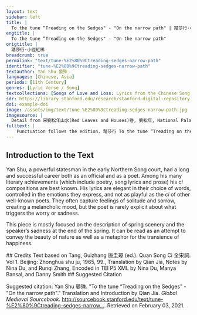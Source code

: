 ```yaml
---
layout: text
sidebar: left
title: |
  To the tune “Treading on the Sedges" - "On the narrow path" | 踏莎行·小徑紅稀
engtitle: |
  To the tune “Treading on the Sedges" - "On the narrow path"
origtitle: |
  踏莎行·小徑紅稀
breadcrumb: true
permalink: "text/tune-%E2%80%9Ctreading-sedges-narrow-path"
identifier: "tune-%E2%80%9Ctreading-sedges-narrow-path"
textauthor: Yan Shu 晏殊
languages: [Chinese, Asia]
periods: [11th Century]
genres: [Lyric Verse / Song]
textcollections: [Songs of Love and Loss: Lyrics from the Chinese Song Dynasty, Love Songs of the Medieval World: Lyrics from Europe and Asia]
sdr: https://library.stanford.edu/research/stanford-digital-repository 
doi: example-doi 
image: /assets/img/text/tune-%E2%80%9Ctreading-sedges-narrow-path.jpg
imagesource: |
  Detail from 宋劉松年山水(Red Leaves and Houses)卷, 劉松年, National Palace Museum, Accesion Number: K2A001458N000000000PAD [Public Domain]
fulltext: |
    Punctuation follows the edition. 踏莎行 To the tune “Treading on the Sedges" 小徑紅稀， On the narrow path, red flowers are few now, 芳郊綠徧。 While the fragrant countryside is green throughout. 高臺樹色陰陰見。 The color of the trees upon the high terrace appears dark and shady. 春風不解禁楊花， The spring breeze does not know to prevent the willow catkins 濛濛亂撲行人面。 from pelting the faces of passersby in a drizzle of fluff. 翠葉藏鶯， The verdant leaves hide the orioles; 珠簾隔燕。 The pearl curtain Refers to a curtain made of strung pearls. keeps the swallows Swallows here refers to the girls behind the curtain. out. 爐香靜逐遊絲轉。 The incense burner quietly chases the winding smoke. 一場愁夢酒醒時， After a sorrowful dream, as I sober up, 斜陽卻照深深院。 The slanting sun shines into the deep courtyard. 
---
```

## Introduction to the Text 
<p dir="ltr" id="docs-internal-guid-5f89189b-7fff-d3ce-3ef9-934ba6c35844">Yan Shu, a powerful statesman in the early Northern Song court, had a long and successful career both as an official and as a poet. Among his many literary achievements (which include poetry, song lyrics and prose) his <em>ci</em> compositions are best known. His lyrics are elegant in their choice of words, controlled in the emotions they express, and not as playful as the <em>ci</em> of other well-known poets. They often capture feelings of solitude and sorrow, creating a melancholic mood, but the poet is rarely explicit about what triggers the worry or sadness.</p> <p dir="ltr">This piece is mostly focused on the description of spring scenery and the speaker’s sadness at the end of the spring. It can be read as an attempt to convey the beauty of nature as well as a metaphor for the transience of happiness.</p>
## Credits
Text based on Tang, Guizhang 唐圭璋 (ed.). Quan Song Ci 全宋詞. Vol 1. Beijing: Zhonghua shu ju, 1965, 99., 
Translation by Qian Jia, Notes by Nina Du,  and Runqi Zhang, 
Encoded in TEI P5 XML by Nina Du, Manya Bansal,  and Danny Smith
## Suggested Citation
<p>Suggested citation: Yan Shu 晏殊.  "To the tune “Treading on the Sedges" - "On the narrow path"." Translation and Introduction by Qian Jia. <em>Global Medieval Sourcebook</em>. <a href="http://sourcebook.stanford.edu/text/tune-%E2%80%9Ctreading-sedges-narrow-path">http://sourcebook.stanford.edu/text/tune-%E2%80%9Ctreading-sedges-narrow...</a>. Retrieved on February 03, 2021.</p>